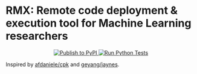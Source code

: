 # RMX: Remote code deployment & execution tool for Machine Learning researchers
<p align="center">
<a href="https://github.com/takuma-yoneda/rmx/actions/workflows/python-publish-pypi.yml">
    <img src="https://github.com/takuma-yoneda/rmx/actions/workflows/python-publish.yml/badge.svg" alt="Publish to PyPI" />
</a>
<a href="https://github.com/takuma-yoneda/rmx/actions/workflows/python-run-tests.yml">
    <img src="https://github.com/takuma-yoneda/rmx/actions/workflows/python-run-tests.yml/badge.svg" alt="Run Python Tests" />
</a>
</p>

Inspired by [afdaniele/cpk](https://github.com/afdaniele/cpk) and [geyang/jaynes](https://github.com/geyang/jaynes).
